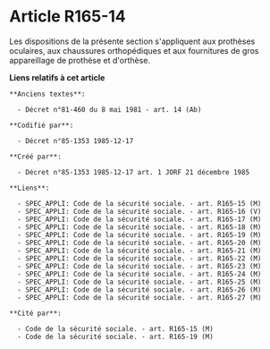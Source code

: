 # Article R165-14

Les dispositions de la présente section s'appliquent aux prothèses oculaires, aux chaussures orthopédiques et aux fournitures
de gros appareillage de prothèse et d'orthèse.

**Liens relatifs à cet article**

	**Anciens textes**:

	  - Décret n°81-460 du 8 mai 1981 - art. 14 (Ab)

	**Codifié par**:

	  - Décret n°85-1353 1985-12-17

	**Créé par**:

	  - Décret n°85-1353 1985-12-17 art. 1 JORF 21 décembre 1985

	**Liens**:

	  - SPEC_APPLI: Code de la sécurité sociale. - art. R165-15 (M)
	  - SPEC_APPLI: Code de la sécurité sociale. - art. R165-16 (V)
	  - SPEC_APPLI: Code de la sécurité sociale. - art. R165-17 (M)
	  - SPEC_APPLI: Code de la sécurité sociale. - art. R165-18 (M)
	  - SPEC_APPLI: Code de la sécurité sociale. - art. R165-19 (M)
	  - SPEC_APPLI: Code de la sécurité sociale. - art. R165-20 (M)
	  - SPEC_APPLI: Code de la sécurité sociale. - art. R165-21 (M)
	  - SPEC_APPLI: Code de la sécurité sociale. - art. R165-22 (M)
	  - SPEC_APPLI: Code de la sécurité sociale. - art. R165-23 (M)
	  - SPEC_APPLI: Code de la sécurité sociale. - art. R165-24 (M)
	  - SPEC_APPLI: Code de la sécurité sociale. - art. R165-25 (M)
	  - SPEC_APPLI: Code de la sécurité sociale. - art. R165-26 (M)
	  - SPEC_APPLI: Code de la sécurité sociale. - art. R165-27 (M)

	**Cité par**:

	  - Code de la sécurité sociale. - art. R165-15 (M)
	  - Code de la sécurité sociale. - art. R165-19 (M)
